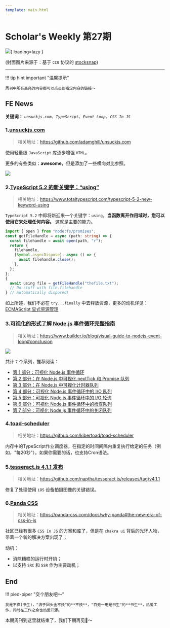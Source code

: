 ```yaml
---
template: main.html
---
```


# Scholar's Weekly 第27期

![](https://to-out-use.oss-cn-hangzhou.aliyuncs.com/common/ut3YYI.png?x-oss-process=image/auto-orient,1/interlace,1/quality,q_90/format,webp){ loading=lazy }


(封面图片来源于：基于 `CC0` 协议的 [stocksnap](https://stocksnap.io/photo/man-hiking-ZG6VSR9UTT))

------

!!! tip hint important "温馨提示"

    周刊中所有高亮的内容都可以点击到指定内容的链接～

## FE News

**关键词：** *`unsuckjs.com`*、*`TypeScript`*、*`Event Loop`*、*`CSS In JS`*

### 1.[unsuckjs.com](https://github.com/adamghill/unsuckjs.com)
>相关地址：https://github.com/adamghill/unsuckjs.com

使用轻量级 `JavaScript` 库逐步增强 `HTML`。

更多的有些类似：**awesome**，但是添加了一些横向对比参照。

![](https://to-out-use.oss-cn-hangzhou.aliyuncs.com/common/d40U7u.png)

### 2.[TypeScript 5.2 的新关键字：“using”](https://www.totaltypescript.com/typescript-5-2-new-keyword-using)
>相关地址：https://www.totaltypescript.com/typescript-5-2-new-keyword-using

`TypeScript 5.2` 中即将新迎来一个关键字：`using`，**当函数离开作用域时，您可以使用它来处理任何内容。** 这就是主要的能力。

```typescript
import { open } from "node:fs/promises";
const getFileHandle = async (path: string) => {
  const filehandle = await open(path, "r");
  return {
    filehandle,
    [Symbol.asyncDispose]: async () => {
      await filehandle.close();
    },
  };
};
{
  await using file = getFileHandle("thefile.txt");
  // Do stuff with file.filehandle
} // Automatically disposed!
```

如上所述，我们不必在 `try...finally` 中去释放资源，更多的动机详见：[ECMAScript 显式资源管理](https://github.com/tc39/proposal-explicit-resource-management)

### 3.[可视化的形式了解 Node.js 事件循环完整指南](https://www.builder.io/blog/visual-guide-to-nodejs-event-loop#conclusion)
> 相关地址；https://www.builder.io/blog/visual-guide-to-nodejs-event-loop#conclusion

![](https://to-out-use.oss-cn-hangzhou.aliyuncs.com/common/Um6OLN.png)

共计 `7` 个系列，推荐阅读：

- [第 1 部分：可视化 Node.js 事件循环](https://www.builder.io/blog/visual-guide-to-nodejs-event-loop)
- [第 2 部分：在 Node.js 中可视化 nextTick 和 Promise 队列](https://www.builder.io/blog/NodeJS-visualizing-nextTick-and-promise-queues)
- [第 3 部分：在 Node.js 中可视化计时器队列](https://www.builder.io/blog/visualizing-nodejs-timer-queue)
- [第 4 部分：可视化 Node.js 事件循环中的 I/O 队列](https://www.builder.io/blog/visualizing-nodejs-io-queue)
- [第 5 部分：可视化 Node.js 事件循环中的 I/O 轮询](https://www.builder.io/blog/visualizing-nodejs-io-polling)
- [第 6 部分：可视化 Node.js 事件循环中的检查队列](https://www.builder.io/blog/visualizing-nodejs-check-queue)
- [第 7 部分：可视化 Node.js 事件循环中的关闭队列](https://www.builder.io/blog/visualizing-nodejs-close-queue)

### 4.[toad-scheduler](https://github.com/kibertoad/toad-scheduler)
> 相关地址：https://github.com/kibertoad/toad-scheduler

内存中的TypeScript作业调度器，在指定的时间间隔内重复执行给定的任务（例如，"每20秒"）。如果你需要的话，也支持Cron语法。

### 5.[tesseract.js 4.1.1 发布](https://github.com/naptha/tesseract.js/releases/tag/v4.1.1)
>相关地址：https://github.com/naptha/tesseract.js/releases/tag/v4.1.1

修复了处理使用 `iOS` 设备拍摄图像的关键错误。

### 6.[Panda CSS](https://panda-css.com/docs/why-panda#the-new-era-of-css-in-js)
> 相关地址：https://panda-css.com/docs/why-panda#the-new-era-of-css-in-js

社区已经有很多 `CSS In JS` 的方案和库了，但是在 `chakra ui` 背后的光环人物，带着一个新的解决方案出现了；

动机：

- 消除糟糕的运行时开销；
- 以支持 `SRC` 和 `SSR` 作为主要动机；

## End

!!! pied-piper "交个朋友吧～"

    我是不换(书生)，"浪子回头金不换"的**不换**，"百无一用是书生"的**书生**，热爱工作，同时在工作之余也热爱开源。

本期周刊到这里就结束了，我们下期再见👋～
